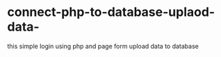 # connect-php-to-database-uplaod-data-
this simple login using php and page form upload data to database
